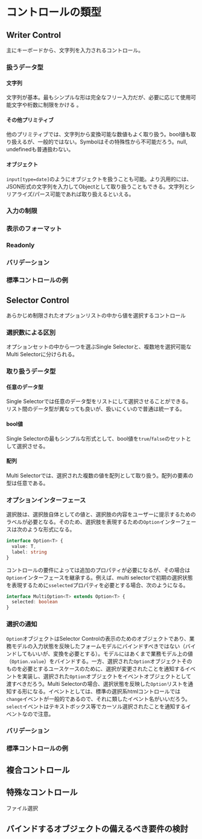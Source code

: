# コントロールの類型

## Writer Control

主にキーボードから、文字列を入力されるコントロール。

### 扱うデータ型

#### 文字列

文字列が基本。最もシンプルな形は完全なフリー入力だが、必要に応じて使用可能文字や桁数に制限をかける 。

#### その他プリミティブ

他のプリミティブでは、文字列から変換可能な数値もよく取り扱う。bool値も取り扱えるが、一般的ではない。Symbolはその特殊性から不可能だろう。null, undefinedも普通扱わない。

#### オブジェクト

`input[type=date]`のようにオブジェクトを扱うことも可能。より汎用的には、JSON形式の文字列を入力してObjectとして取り扱うこともできる。文字列とシリアライズ/パース可能であれば取り扱えるといえる。

### 入力の制限

### 表示のフォーマット

### Readonly

### バリデーション

### 標準コントロールの例


## Selector Control

あらかじめ制限されたオプションリストの中から値を選択するコントロール

### 選択数による区別

オプションセットの中から一つを選ぶSingle Selectorと、複数地を選択可能なMulti Selectorに分けられる。

### 取り扱うデータ型

#### 任意のデータ型

Single Selectorでは任意のデータ型をリストにして選択させることができる。リスト間のデータ型が異なっても良いが、扱いにくいので普通は統一する。

#### bool値

Single Selectorの最もシンプルな形式として、bool値を`true`/`false`のセットとして選択させる。

#### 配列

Multi Selectorでは、選択された複数の値を配列として取り扱う。配列の要素の型は任意である。

### オプションインターフェース

選択肢は、選択肢自体としての値と、選択肢の内容をユーザーに提示するためのラベルが必要となる。そのため、選択肢を表現するための`Option`インターフェースは次のような形式になる。

```typescript
interface Option<T> {
  value: T,
  label: string
}
```

コントロールの要件によっては追加のプロパティが必要になるが、その場合は`Option`インターフェースを継承する。例えば、multi selectorで初期の選択状態を表現するために`sselected`プロパティを必要とする場合、次のようになる。

```typescript
interface MultiOption<T> extends Option<T> {
  selected: boolean
}
```

### 選択の通知

`Option`オブジェクトはSelector Controlの表示のためのオブジェクトであり、業務モデルの入力状態を反映したフォームモデルにバインドすべきではない（バインドしてもいいが、変換を必要とする）。モデルにはあくまで業務モデル上の値（`Option.value`）をバインドする。一方、選択された`Option`オブジェクトそのものを必要とするユースケースのために、選択が変更されたことを通知するイベントを実装し、選択された`Option`オブジェクトをイベントオブジェクトとして渡すべきだろう。Multi Selectorの場合、選択状態を反映した`Option`リストを通知する形になる。イベントとしては、標準の選択系htmlコントロールでは`change`イベントが一般的であるので、それに類したイベント名がいいだろう。`select`イベントはテキストボックス等でカーソル選択されたことを通知するイベントなので注意。

### バリデーション

### 標準コントロールの例

## 複合コントロール

## 特殊なコントロール

ファイル選択

## バインドするオブジェクトの備えるべき要件の検討
